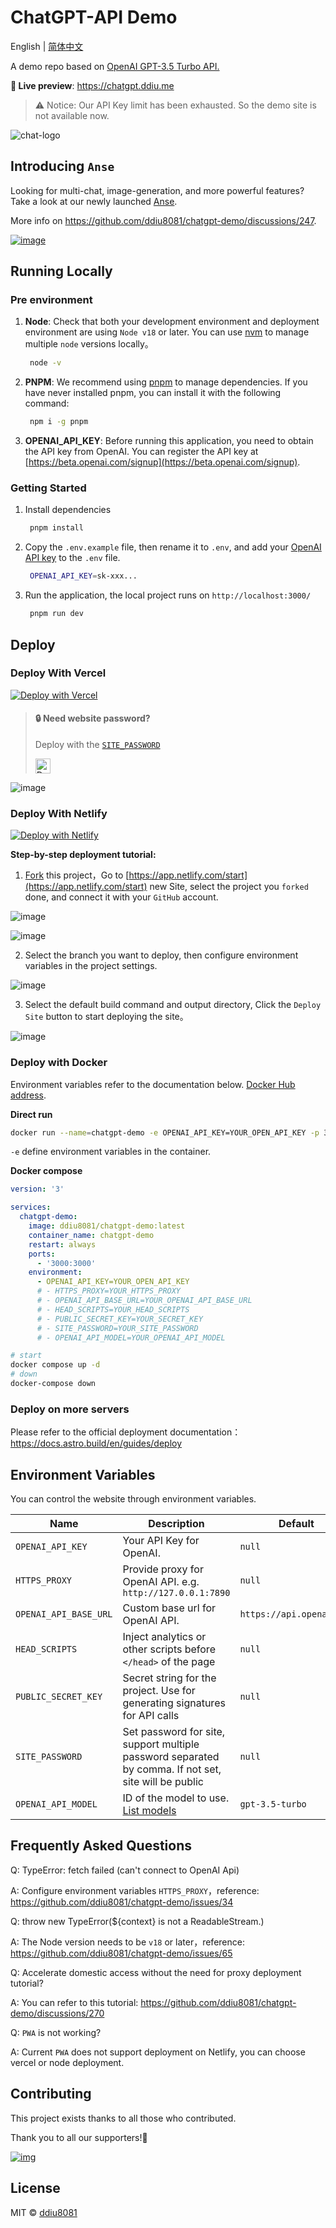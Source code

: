 # ChatGPT-API Demo

English | [简体中文](./README.zh-CN.md)



A demo repo based on [OpenAI GPT-3.5 Turbo API.](https://platform.openai.com/docs/guides/chat)

**🍿 Live preview**: https://chatgpt.ddiu.me

> ⚠️ Notice: Our API Key limit has been exhausted. So the demo site is not available now.

![chat-logo](https://cdn.staticaly.com/gh/yzh990918/static@master/chat-logo.webp)

## Introducing `Anse`

Looking for multi-chat, image-generation, and more powerful features? Take a look at our newly launched [Anse](https://github.com/anse-app/anse).

More info on https://github.com/ddiu8081/chatgpt-demo/discussions/247.

[![image](https://user-images.githubusercontent.com/1998168/235048408-ca4015f5-4d3c-4c64-9a6c-9069a89cd23a.png)](https://github.com/anse-app/anse)

## Running Locally

### Pre environment
1. **Node**: Check that both your development environment and deployment environment are using `Node v18` or later. You can use [nvm](https://github.com/nvm-sh/nvm) to manage multiple `node` versions locally。
   ```bash
    node -v
   ```
2. **PNPM**: We recommend using [pnpm](https://pnpm.io/) to manage dependencies. If you have never installed pnpm, you can install it with the following command:
   ```bash
    npm i -g pnpm
   ```
3. **OPENAI_API_KEY**: Before running this application, you need to obtain the API key from OpenAI. You can register the API key at [https://beta.openai.com/signup](https://beta.openai.com/signup).

### Getting Started

1. Install dependencies
   ```bash
    pnpm install
   ```
2. Copy the `.env.example` file, then rename it to `.env`, and add your [OpenAI API key](https://platform.openai.com/account/api-keys) to the `.env` file.
   ```bash
    OPENAI_API_KEY=sk-xxx...
   ```
3. Run the application, the local project runs on `http://localhost:3000/`
   ```bash
    pnpm run dev
   ```

## Deploy

### Deploy With Vercel

[![Deploy with Vercel](https://vercel.com/button)](https://vercel.com/new/clone?repository-url=https%3A%2F%2Fgithub.com%2Fddiu8081%2Fchatgpt-demo&env=OPENAI_API_KEY&envDescription=OpenAI%20API%20Key&envLink=https%3A%2F%2Fplatform.openai.com%2Faccount%2Fapi-keys)



> #### 🔒 Need website password?
>
> Deploy with the [`SITE_PASSWORD`](#environment-variables)
>
> <a href="https://vercel.com/new/clone?repository-url=https%3A%2F%2Fgithub.com%2Fddiu8081%2Fchatgpt-demo&env=OPENAI_API_KEY&env=SITE_PASSWORD&envDescription=OpenAI%20API%20Key&envLink=https%3A%2F%2Fplatform.openai.com%2Faccount%2Fapi-keys" alt="Deploy with Vercel" target="_blank"><img src="https://vercel.com/button" alt="Deploy with Vercel" height=24 style="vertical-align: middle; margin-right: 4px;"></a>

![image](https://cdn.staticaly.com/gh/yzh990918/static@master/20230310/image.4wzfb79qt7k0.webp)


### Deploy With Netlify

[![Deploy with Netlify](https://www.netlify.com/img/deploy/button.svg)](https://app.netlify.com/start/deploy?repository=https://github.com/ddiu8081/chatgpt-demo#OPENAI_API_KEY=&HTTPS_PROXY=&OPENAI_API_BASE_URL=&HEAD_SCRIPTS=&PUBLIC_SECRET_KEY=&OPENAI_API_MODEL=&SITE_PASSWORD=)

**Step-by-step deployment tutorial:**

1. [Fork](https://github.com/ddiu8081/chatgpt-demo/fork) this project，Go to [https://app.netlify.com/start](https://app.netlify.com/start) new Site, select the project you `forked` done, and connect it with your `GitHub` account.

![image](https://cdn.staticaly.com/gh/yzh990918/static@master/20230310/image.3nlt4hgzb16o.webp)

![image](https://cdn.staticaly.com/gh/yzh990918/static@master/20230310/image.5fhfouap270g.webp)


2. Select the branch you want to deploy, then configure environment variables in the project settings.

![image](https://cdn.staticaly.com/gh/yzh990918/static@master/20230311/image.gfs9lx8c854.webp)

3. Select the default build command and output directory, Click the `Deploy Site` button to start deploying the site。

![image](https://cdn.staticaly.com/gh/yzh990918/static@master/20230311/image.4jky9e1wbojk.webp)


### Deploy with Docker

Environment variables refer to the documentation below. [Docker Hub address](https://hub.docker.com/r/ddiu8081/chatgpt-demo).

**Direct run**
```bash
docker run --name=chatgpt-demo -e OPENAI_API_KEY=YOUR_OPEN_API_KEY -p 3000:3000 -d ddiu8081/chatgpt-demo:latest
```
`-e` define environment variables in the container.


**Docker compose**
```yml
version: '3'

services:
  chatgpt-demo:
    image: ddiu8081/chatgpt-demo:latest
    container_name: chatgpt-demo
    restart: always
    ports:
      - '3000:3000'
    environment:
      - OPENAI_API_KEY=YOUR_OPEN_API_KEY
      # - HTTPS_PROXY=YOUR_HTTPS_PROXY
      # - OPENAI_API_BASE_URL=YOUR_OPENAI_API_BASE_URL
      # - HEAD_SCRIPTS=YOUR_HEAD_SCRIPTS
      # - PUBLIC_SECRET_KEY=YOUR_SECRET_KEY
      # - SITE_PASSWORD=YOUR_SITE_PASSWORD
      # - OPENAI_API_MODEL=YOUR_OPENAI_API_MODEL
```

```bash
# start
docker compose up -d
# down
docker-compose down
```

### Deploy on more servers

Please refer to the official deployment documentation：https://docs.astro.build/en/guides/deploy

## Environment Variables

You can control the website through environment variables.

| Name | Description | Default |
| --- | --- | --- |
| `OPENAI_API_KEY` | Your API Key for OpenAI. | `null` |
| `HTTPS_PROXY` | Provide proxy for OpenAI API. e.g. `http://127.0.0.1:7890` | `null` |
| `OPENAI_API_BASE_URL` | Custom base url for OpenAI API. | `https://api.openai.com` |
| `HEAD_SCRIPTS` | Inject analytics or other scripts before `</head>` of the page | `null` |
| `PUBLIC_SECRET_KEY` | Secret string for the project. Use for generating signatures for API calls | `null` |
| `SITE_PASSWORD` | Set password for site, support multiple password separated by comma. If not set, site will be public | `null` |
| `OPENAI_API_MODEL` | ID of the model to use. [List models](https://platform.openai.com/docs/api-reference/models/list) | `gpt-3.5-turbo` |


## Frequently Asked Questions

Q: TypeError: fetch failed (can't connect to OpenAI Api)

A: Configure environment variables `HTTPS_PROXY`，reference: https://github.com/ddiu8081/chatgpt-demo/issues/34

Q: throw new TypeError(${context} is not a ReadableStream.)

A: The Node version needs to be `v18` or later，reference: https://github.com/ddiu8081/chatgpt-demo/issues/65

Q: Accelerate domestic access without the need for proxy deployment tutorial?

A: You can refer to this tutorial: https://github.com/ddiu8081/chatgpt-demo/discussions/270

Q: `PWA` is not working?

A: Current `PWA` does not support deployment on Netlify, you can choose vercel or node deployment.
## Contributing

This project exists thanks to all those who contributed.

Thank you to all our supporters!🙏

[![img](https://contributors.nn.ci/api?repo=ddiu8081/chatgpt-demo)](https://github.com/ddiu8081/chatgpt-demo/graphs/contributors)

## License

MIT © [ddiu8081](https://github.com/ddiu8081/chatgpt-demo/blob/main/LICENSE)
